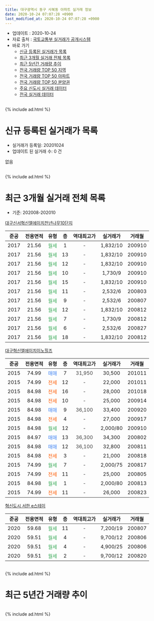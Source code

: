 ```yaml
---
title: 대구광역시 동구 사복동 아파트 실거래 정보
date: 2020-10-24 07:07:28 +0900
last_modified_at: 2020-10-24 07:07:28 +0900
---
```


* 업데이트 : 2020-10-24
* 자료 출처 : [국토교통부 실거래가 공개시스템](http://rt.molit.go.kr)
* 바로 가기
    * [신규 등록된 실거래가 목록](#신규-등록된-실거래가-목록)
    * [최근 3개월 실거래 전체 목록](#최근-3개월-실거래-전체-목록)
    * [최근 5년간 거래량 추이](#최근-5년간-거래량-추이)
    * [전국 거래량 TOP 50 지역](https://inasie.github.io/apt-trade-info/최근-3개월-전국에서-가장-거래가-많이-발생한-지역)
    * [전국 거래량 TOP 50 아파트](https://inasie.github.io/apt-trade-info/최근-3개월-전국에서-가장-거래가-많이-발생한-아파트)
    * [전국 거래량 TOP 50 분양권](https://inasie.github.io/apt-trade-info/최근-3개월-전국에서-가장-거래가-많이-발생한-분양권)
    * [주요 신도시 실거래 데이터](https://inasie.github.io/apt-trade-info/주요-신도시)
    * [전국 실거래 데이터](https://inasie.github.io/apt-trade-info/전국)
<br>
{% include ad.html %}
<br>

# 신규 등록된 실거래가 목록
* 실거래가 등록일: 20201024
* 업데이트 된 실거래 수: 0 건

없음

<br>
{% include ad.html %}
<br>

# 최근 3개월 실거래 전체 목록
* 기준: 202008-202010


[대구신서혁신엘에이치천년나무10단지](https://search.naver.com/search.naver?query=%EB%8C%80%EA%B5%AC%EA%B4%91%EC%97%AD%EC%8B%9C+%EB%8F%99%EA%B5%AC+%EC%82%AC%EB%B3%B5%EB%8F%99+%EB%8C%80%EA%B5%AC%EC%8B%A0%EC%84%9C%ED%98%81%EC%8B%A0%EC%97%98%EC%97%90%EC%9D%B4%EC%B9%98%EC%B2%9C%EB%85%84%EB%82%98%EB%AC%B410%EB%8B%A8%EC%A7%80)

|준공|전용면적|유형|층|역대최고가|실거래가|거래월|
|:---:|:---:|:---:|:---:|:---:|:---:|:---:|
|2017|21.56|<span style="color:#34a853">월세</span>|1|<span style="color:#444444">-</span>|1,832/10|200910|
|2017|21.56|<span style="color:#34a853">월세</span>|13|<span style="color:#444444">-</span>|1,832/10|200910|
|2017|21.56|<span style="color:#34a853">월세</span>|12|<span style="color:#444444">-</span>|1,832/10|200910|
|2017|21.56|<span style="color:#34a853">월세</span>|10|<span style="color:#444444">-</span>|1,730/9|200910|
|2017|21.56|<span style="color:#34a853">월세</span>|15|<span style="color:#444444">-</span>|1,832/10|200910|
|2017|21.56|<span style="color:#34a853">월세</span>|11|<span style="color:#444444">-</span>|2,532/6|200803|
|2017|21.56|<span style="color:#34a853">월세</span>|9|<span style="color:#444444">-</span>|2,532/6|200807|
|2017|21.56|<span style="color:#34a853">월세</span>|12|<span style="color:#444444">-</span>|1,832/10|200812|
|2017|21.56|<span style="color:#34a853">월세</span>|7|<span style="color:#444444">-</span>|1,730/9|200812|
|2017|21.56|<span style="color:#34a853">월세</span>|6|<span style="color:#444444">-</span>|2,532/6|200827|
|2017|21.56|<span style="color:#34a853">월세</span>|18|<span style="color:#444444">-</span>|1,832/10|200812|

[대구혁신엘에이치이노힐즈](https://search.naver.com/search.naver?query=%EB%8C%80%EA%B5%AC%EA%B4%91%EC%97%AD%EC%8B%9C+%EB%8F%99%EA%B5%AC+%EC%82%AC%EB%B3%B5%EB%8F%99+%EB%8C%80%EA%B5%AC%ED%98%81%EC%8B%A0%EC%97%98%EC%97%90%EC%9D%B4%EC%B9%98%EC%9D%B4%EB%85%B8%ED%9E%90%EC%A6%88)

|준공|전용면적|유형|층|역대최고가|실거래가|거래월|
|:---:|:---:|:---:|:---:|:---:|:---:|:---:|
|2015|74.99|<span style="color:#4285f3">매매</span>|7|<span style="color:#444444">31,950</span>|30,500|201011|
|2015|74.99|<span style="color:#ff5a00">전세</span>|12|<span style="color:#444444">-</span>|22,000|201011|
|2015|84.98|<span style="color:#ff5a00">전세</span>|16|<span style="color:#444444">-</span>|28,000|201018|
|2015|84.98|<span style="color:#ff5a00">전세</span>|10|<span style="color:#444444">-</span>|25,000|200914|
|2015|84.98|<span style="color:#4285f3">매매</span>|9|<span style="color:#444444">36,100</span>|33,400|200920|
|2015|84.98|<span style="color:#ff5a00">전세</span>|4|<span style="color:#444444">-</span>|27,000|200917|
|2015|84.98|<span style="color:#34a853">월세</span>|12|<span style="color:#444444">-</span>|2,000/80|200910|
|2015|84.97|<span style="color:#4285f3">매매</span>|13|<span style="color:#444444">36,300</span>|34,300|200802|
|2015|84.98|<span style="color:#4285f3">매매</span>|12|<span style="color:#444444">36,100</span>|32,800|200811|
|2015|84.98|<span style="color:#ff5a00">전세</span>|3|<span style="color:#444444">-</span>|21,000|200818|
|2015|74.99|<span style="color:#34a853">월세</span>|7|<span style="color:#444444">-</span>|2,000/75|200817|
|2015|74.99|<span style="color:#ff5a00">전세</span>|11|<span style="color:#444444">-</span>|25,000|200805|
|2015|84.98|<span style="color:#34a853">월세</span>|1|<span style="color:#444444">-</span>|2,000/80|200813|
|2015|74.99|<span style="color:#ff5a00">전세</span>|11|<span style="color:#444444">-</span>|26,000|200823|

[혁신도시 서한 e스테이](https://search.naver.com/search.naver?query=%EB%8C%80%EA%B5%AC%EA%B4%91%EC%97%AD%EC%8B%9C+%EB%8F%99%EA%B5%AC+%EC%82%AC%EB%B3%B5%EB%8F%99+%ED%98%81%EC%8B%A0%EB%8F%84%EC%8B%9C+%EC%84%9C%ED%95%9C+e%EC%8A%A4%ED%85%8C%EC%9D%B4)

|준공|전용면적|유형|층|역대최고가|실거래가|거래월|
|:---:|:---:|:---:|:---:|:---:|:---:|:---:|
|2020|59.68|<span style="color:#34a853">월세</span>|11|<span style="color:#444444">-</span>|7,200/19|200807|
|2020|59.51|<span style="color:#34a853">월세</span>|4|<span style="color:#444444">-</span>|9,700/12|200806|
|2020|59.51|<span style="color:#34a853">월세</span>|4|<span style="color:#444444">-</span>|4,900/25|200806|
|2020|59.51|<span style="color:#34a853">월세</span>|2|<span style="color:#444444">-</span>|9,700/12|200820|


<br>
{% include ad.html %}
<br>

# 최근 5년간 거래량 추이


<div style="width:100%;">
    <canvas id="deal_progress" height="200"></canvas>
</div>

<script>
new Chart(document.getElementById("deal_progress"), {
    type: 'line',
    data: {
        labels: ['201510','201511','201512','201601','201602','201603','201604','201605','201606','201607','201608','201609','201610','201611','201612','201701','201702','201703','201704','201705','201706','201707','201708','201709','201710','201711','201712','201801','201802','201803','201804','201805','201806','201807','201808','201809','201810','201811','201812','201901','201902','201903','201904','201905','201906','201907','201908','201909','201910','201911','201912','202001','202002','202003','202004','202005','202006','202007','202008','202009','202010'],
        datasets: [{
            label: '매매',
            pointRadius: 1,
            data: [0, 0, 0, 3, 2, 1, 1, 1, 3, 5, 0, 2, 3, 2, 0, 0, 0, 3, 2, 0, 1, 3, 4, 4, 1, 1, 0, 4, 7, 3, 5, 1, 2, 5, 0, 0, 3, 4, 2, 1, 3, 2, 0, 2, 4, 6, 4, 2, 4, 3, 4, 0, 8, 3, 5, 3, 2, 2, 2, 1, 1],
            borderColor: "rgba(255, 201, 14, 1)",
            backgroundColor: "rgba(255, 201, 14, 0.5)",
            fill: false,
            lineTension: 0
        },{
            label: '전월세',
            pointRadius: 1,
            data: [0, 0, 2, 12, 24, 15, 14, 12, 8, 4, 3, 5, 2, 8, 4, 22, 34, 7, 1, 2, 14, 13, 5, 13, 4, 3, 4, 9, 7, 27, 18, 2, 24, 14, 7, 5, 21, 9, 11, 13, 46, 10, 3, 20, 12, 24, 15, 16, 2, 8, 12, 9, 39, 32, 13, 6, 28, 19, 15, 8, 2],
            borderColor: "rgba(0, 141, 185, 1)",
            backgroundColor: "rgba(0, 141, 185, 0.5)",
            fill: false,
            lineTension: 0
        }
        ]
    },
    options: {
        responsive: true,
        title: {
            display: false
        },
        tooltips: {
            mode: 'index',
            intersect: false
        },
        hover: {
            mode: 'nearest',
            intersect: true
        },
        scales: {
            xAxes: [{
                display: true,
                scaleLabel: {
                    display: true,
                    labelString: '년/월'
                }
            }],
            yAxes: [{
                display: true,
                ticks: {
                    suggestedMin: 0,
                },
                scaleLabel: {
                    display: true,
                    labelString: '실거래 수'
                }
            }]
        }
    }
});

</script>


<br>
{% include ad.html %}
<br>

